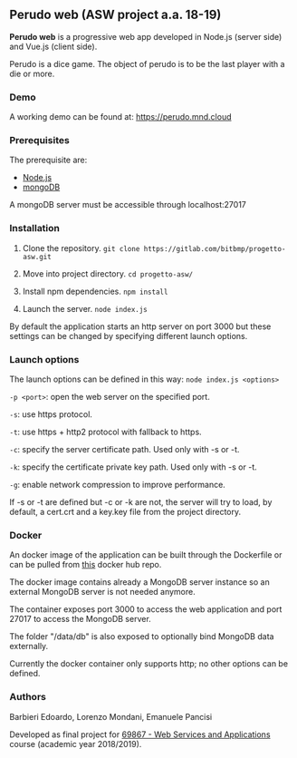 ## Perudo web (ASW project a.a. 18-19)
**Perudo web** is a progressive web app developed in Node.js (server side) and Vue.js (client side).

Perudo is a dice game. The object of perudo is to be the last player with a die or more.

### Demo
A working demo can be found at: https://perudo.mnd.cloud

### Prerequisites
The prerequisite are:
 * [Node.js](https://nodejs.org/en/)
 * [mongoDB](https://www.mongodb.com)
 
 A mongoDB server must be accessible through localhost:27017

### Installation
1. Clone the repository. ```git clone https://gitlab.com/bitbmp/progetto-asw.git```

1. Move into project directory.  ```cd progetto-asw/```

1. Install npm dependencies. ```npm install```
1. Launch the server.  ```node index.js```
                       
By default the application starts an http server on port 3000 but these settings can be changed by specifying different launch options.

### Launch options
The launch options can be defined in this way: ```node index.js <options>```

```-p <port>```: open the web server on the specified port.

```-s```: use https protocol.

```-t```: use https + http2 protocol with fallback to https.

```-c```: specify the server certificate path. Used only with -s or -t.

```-k```: specify the certificate private key path. Used only with -s or -t.

```-g```: enable network compression to improve performance.

If -s or -t are defined but -c or -k are not, the server will try to load, by default, a cert.crt and a key.key file from the project directory.

### Docker
An docker image of the application can be built through the Dockerfile or can be pulled from [this](https://hub.docker.com/r/lorenzomondani/perudoweb) docker hub repo.

The docker image contains already a MongoDB server instance so an external MongoDB server is not needed anymore. 

The container exposes port 3000 to access the web application and port 27017 to access the MongoDB server.

The folder "/data/db" is also exposed to optionally bind MongoDB data externally.

Currently the docker container only supports http; no other options can be defined.

### Authors
Barbieri Edoardo, Lorenzo Mondani, Emanuele Pancisi
 
Developed as final project for [69867 - Web Services and Applications](https://www.unibo.it/en/teaching/course-unit-catalogue/course-unit/2019/412604) course (academic year 2018/2019).